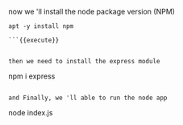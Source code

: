 now we 'll install the node package version (NPM)

```
apt -y install npm

```{{execute}}


then we need to install the express module

```
npm i express

```{{execute}}

and Finally, we 'll able to run the node app

```
node index.js
```{{execute}}



